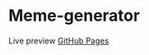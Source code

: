 # Meme-generator
Live preview [GitHub Pages]([https://pages.github.com/](https://businesspepega.github.io/Meme-generator/))

